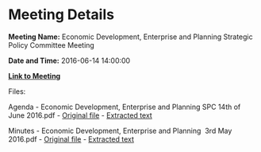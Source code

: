 # Meeting Details

**Meeting Name:** Economic Development, Enterprise and Planning Strategic Policy Committee Meeting

**Date and Time:** 2016-06-14 14:00:00

**[Link to Meeting](https://www.limerick.ie/council/whats-on/economic-development-enterprise-and-planning-strategic-policy-committee-meeting-1)**

Files: 

Agenda - Economic Development, Enterprise and Planning SPC 14th of June 2016.pdf - [Original file](https://www.limerick.ie/sites/default/files/media/documents/2017-06/Agenda%20-%20Economic%20Development%2C%20Enterprise%20and%20Planning%20SPC%2014th%20of%20June%202016.pdf) - [Extracted text](./Agenda%20-%20Economic%20Development%2C%20Enterprise%20and%20Planning%20SPC%2014th%20of%20June%202016.md)

Minutes - Economic Development, Enterprise and Planning  3rd May 2016.pdf - [Original file](https://www.limerick.ie/sites/default/files/media/documents/2017-06/Minutes%20-%20Economic%20Development%2C%20Enterprise%20and%20Planning%20%203rd%20May%202016.pdf) - [Extracted text](./Minutes%20-%20Economic%20Development%2C%20Enterprise%20and%20Planning%20%C2%A03rd%20May%202016.md)

